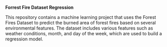 **Forrest Fire Dataset Regression**

This repository contains a machine learning project that uses the Forest Fires Dataset to predict the burned area of forest fires based on several environmental features. The dataset includes various features such as weather conditions, month, and day of the week, which are used to build a regression model.
